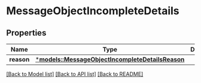 # MessageObjectIncompleteDetails

## Properties
Name | Type | Description | Notes
------------ | ------------- | ------------- | -------------
**reason** | [***models::MessageObjectIncompleteDetailsReason**](MessageObject_incomplete_details_reason.md) |  | 

[[Back to Model list]](../README.md#documentation-for-models) [[Back to API list]](../README.md#documentation-for-api-endpoints) [[Back to README]](../README.md)


